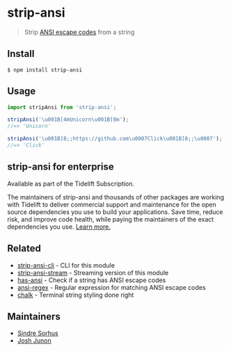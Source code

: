 ﻿# strip-ansi

> Strip [ANSI escape codes](https://en.wikipedia.org/wiki/ANSI_escape_code) from a string

## Install

```
$ npm install strip-ansi
```

## Usage

```js
import stripAnsi from 'strip-ansi';

stripAnsi('\u001B[4mUnicorn\u001B[0m');
//=> 'Unicorn'

stripAnsi('\u001B]8;;https://github.com\u0007Click\u001B]8;;\u0007');
//=> 'Click'
```

## strip-ansi for enterprise

Available as part of the Tidelift Subscription.

The maintainers of strip-ansi and thousands of other packages are working with Tidelift to deliver commercial support and maintenance for the open source dependencies you use to build your applications. Save time, reduce risk, and improve code health, while paying the maintainers of the exact dependencies you use. [Learn more.](https://tidelift.com/subscription/pkg/npm-strip-ansi?utm_source=npm-strip-ansi&utm_medium=referral&utm_campaign=enterprise&utm_term=repo)

## Related

- [strip-ansi-cli](https://github.com/chalk/strip-ansi-cli) - CLI for this module
- [strip-ansi-stream](https://github.com/chalk/strip-ansi-stream) - Streaming version of this module
- [has-ansi](https://github.com/chalk/has-ansi) - Check if a string has ANSI escape codes
- [ansi-regex](https://github.com/chalk/ansi-regex) - Regular expression for matching ANSI escape codes
- [chalk](https://github.com/chalk/chalk) - Terminal string styling done right

## Maintainers

- [Sindre Sorhus](https://github.com/sindresorhus)
- [Josh Junon](https://github.com/qix-)

